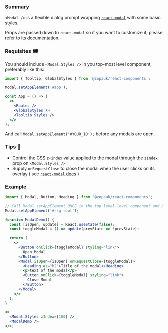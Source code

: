 ### Summary

`<Modal />` is a flexible dialog prompt wrapping [`react-modal`](http://reactcommunity.org/react-modal/) with some basic styles.

Props are passed down to `react-modal` so if you want to customize it, please refer to its documentation.

### Requisites 🗯

You should include `<Modal.Styles />` in you top-most level component, preferably like this:

```jsx static
import { Tooltip, GlobalStyles } from '@zopauk/react-components';

Modal.setAppElement('#app');

const App = () => (
  <>
    <Routes />
    <GlobalStyles />
    <Tooltip.Styles />
  </>
);
```

And call `Modal.setAppElement('#YOUR_ID');` before any modals are open.

### Tips 💄

- Control the CSS `z-index` value applied to the modal through the `zIndex` prop on `<Modal.Styles />`
- Supply `onRequestClose` to close the modal when the user clicks on its overlay ( see [`react-modal` docs](http://reactcommunity.org/react-modal/examples/on_request_close.html) )

### Example

```jsx
import { Modal, Button, Heading } from '@zopauk/react-components';

// Call Modal.setAppElement ONCE in the top level level component and pass it a query selector indentifiying the root of your app.
Modal.setAppElement('#rsg-root');

function ModalDemo() {
  const [isOpen, update] = React.useState(false);
  const toggleModal = () => update(prevState => !prevState);

  return (
    <>
      <Button onClick={toggleModal} styling="link">
        Open Modal
      </Button>
      <Modal isOpen={isOpen} onRequestClose={toggleModal}>
        <Heading as="h2">Title of the modal</Heading>
        <p>text of the modal</p>
        <Button onClick={toggleModal} styling="link">
          Close Modal
        </Button>
      </Modal>
    </>
  );
}

<>
  <Modal.Styles zIndex={100} />
  <ModalDemo />
</>;
```
